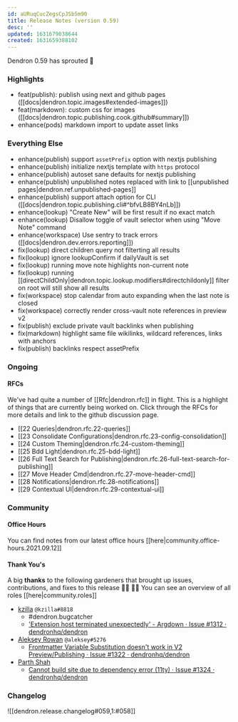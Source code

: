 ```yaml
---
id: aURuqCucZegsCpJSb5m90
title: Release Notes (version 0.59)
desc: ''
updated: 1631679038644
created: 1631659388102
---
```


Dendron 0.59 has sprouted  🌱

### Highlights
- feat(publish): publish using next and github pages ([[docs|dendron.topic.images#extended-images]])
- feat(markdown): custom css for images ([[docs|dendron.topic.publishing.cook.github#summary]])
- enhance(pods) markdown import to update asset links

### Everything Else
- enhance(publish) support `assetPrefix` option with nextjs publishing
- enhance(publish) initialize nextjs template with `https` protocol 
- enhance(publish) autoset sane defaults for nextjs publishing
- enhance(publish) unpublished notes replaced with link to [[unpublished pages|dendron.ref.unpublished-pages]]
- enhance(publish) support attach option for CLI ([[docs|dendron.topic.publishing.cli#^bfvLB8BY4nLb]])
- enhance(lookup) "Create New" will be first result if no exact match
- enhance(lookup) Disallow toggle of vault selector when using "Move Note" command
- enhance(workspace) Use sentry to track errors  ([[docs|dendron.dev.errors.reporting]])
- fix(lookup) direct children query not filterting all results
- fix(lookup) ignore lookupConfirm if dailyVault is set
- fix(lookup) running move note highlights non-current note
- fix(lookup) running [[directChildOnly|dendron.topic.lookup.modifiers#directchildonly]] filter on root will still show all results
- fix(workspace) stop calendar from auto expanding when the last note is closed 
- fix(workspace) correctly render cross-vault note references in preview v2 
- fix(publish) exclude private vault backlinks when publishing
- fix(markdown) highlight same file wikilinks, wildcard references, links with anchors 
- fix(publish) backlinks respect assetPrefix

### Ongoing 

#### RFCs

We've had quite a number of [[Rfc|dendron.rfc]] in flight. This is a highlight of things that are currently being worked on. Click through the RFCs for more details and link to the github discussion page.

- [[22 Queries|dendron.rfc.22-queries]]
- [[23 Consolidate Configurations|dendron.rfc.23-config-consolidation]]
- [[24 Custom Theming|dendron.rfc.24-custom-theming]]
- [[25 Bdd Light|dendron.rfc.25-bdd-light]]
- [[26 Full Text Search for Publishing|dendron.rfc.26-full-text-search-for-publishing]]
- [[27 Move Header Cmd|dendron.rfc.27-move-header-cmd]]
- [[28 Notifications|dendron.rfc.28-notifications]]
- [[29 Contextual UI|dendron.rfc.29-contextual-ui]]

### Community
#### Office Hours

You can find notes from our latest office hours [[here|community.office-hours.2021.09.12]]

#### Thank You's

A big **thanks** to the following gardeners that brought up issues, contributions, and fixes to this release :man_farmer: :woman_farmer: 
You can see an overview of all roles [[here|community.roles]]

- [kzilla](https://github.com/dendronhq/dendron/issues/1312) `@kzilla#8818`
    - #dendron.bugcatcher
    - ['Extension host terminated unexpectedly' - Argdown · Issue #1312 · dendronhq/dendron](https://github.com/dendronhq/dendron/issues/1312)
- [Aleksey Rowan](https://github.com/aleksey-rowan) `@aleksey#5276`
    - [Frontmatter Variable Substitution doesn't work in V2 Preview/Publishing · Issue #1322 · dendronhq/dendron](https://github.com/dendronhq/dendron/issues/1322)
- [Parth Shah](https://github.com/parthmshah1302)
    - [Cannot build site due to dependency error (11ty)  · Issue #1324 · dendronhq/dendron](https://github.com/dendronhq/dendron/issues/1324)


### Changelog
![[dendron.release.changelog#059,1:#058]]


